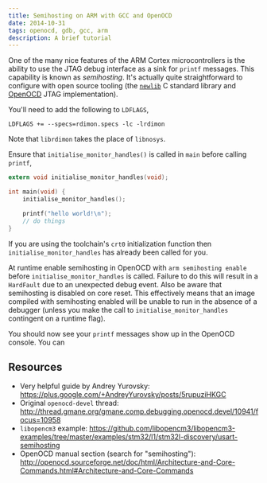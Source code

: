 ```yaml
---
title: Semihosting on ARM with GCC and OpenOCD
date: 2014-10-31
tags: openocd, gdb, gcc, arm
description: A brief tutorial 
---
```


One of the many nice features of the ARM Cortex microcontrollers is
the ability to use the JTAG debug interface as a sink for `printf`
messages. This capability is known as *semihosting*. It's actually
quite straightforward to configure with open source tooling (the
[`newlib`][newlib] C standard library and [OpenOCD][] JTAG
implementation).

[newlib]: https://www.sourceware.org/newlib/
[OpenOCD]: http://openocd.org/

You'll need to add the following to `LDFLAGS`,

    LDFLAGS += --specs=rdimon.specs -lc -lrdimon

Note that `librdimon` takes the place of `libnosys`.

Ensure that `initialise_monitor_handles()` is called in `main` before
calling `printf`,

```C
extern void initialise_monitor_handles(void);

int main(void) {
    initialise_monitor_handles();

    printf("hello world!\n");
    // do things
}
```

If you are using the toolchain's `crt0` initialization function then
`initialise_monitor_handles` has already been called for you.

At runtime enable semihosting in OpenOCD with `arm semihosting enable`
before `initialise_monitor_handles` is called. Failure to do this will
result in a `HardFault` due to an unexpected debug event. Also be
aware that semihosting is disabled on core reset. This effectively
means that an image compiled with semihosting enabled will be unable
to run in the absence of a debugger (unless you make the call to
`initialise_monitor_handles` contingent on a runtime flag).

You should now see your `printf` messages show up in the OpenOCD console. You can 

## Resources

 * Very helpful guide by Andrey Yurovsky: https://plus.google.com/+AndreyYurovsky/posts/5rupuziHKGC
 * Original `openocd-devel` thread: http://thread.gmane.org/gmane.comp.debugging.openocd.devel/10941/focus=10958
 * `libopencm3` example: https://github.com/libopencm3/libopencm3-examples/tree/master/examples/stm32/l1/stm32l-discovery/usart-semihosting
 * OpenOCD manual section (search for "semihosting"): http://openocd.sourceforge.net/doc/html/Architecture-and-Core-Commands.html#Architecture-and-Core-Commands
